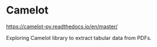 # Camelot

https://camelot-py.readthedocs.io/en/master/

Exploring Camelot library to extract tabular data from PDFs.
